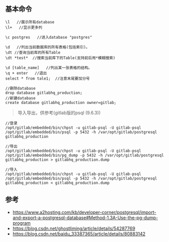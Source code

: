 
## 基本命令
```console
\l   //展示所有database
\l+   //显示更多列

\c postgres   //进入database "postgres"

\d   //列出当前数据库的所有表格(包括索引)。
\dt //查询当前库的所有Table
\dt *test*  //搜索当前库下的Table(支持前后用*模糊搜索)

\d [table_name]   //列出某一张表格的结构。
\q + enter   //退出
select * from tale1;  //注意末尾要加分号
```

```
//删除database
drop database gitlabhq_production;
//新建database
create database gitlabhq_production owner=gitlab;
```

> 导入导出，供参考(gitlab版的psql (9.6.3))
```
//登录
/opt/gitlab/embedded/bin/chpst -u gitlab-psql -U gitlab-psql /opt/gitlab/embedded/bin/psql -p 5432 -h /var/opt/gitlab/postgresql gitlabhq_production

//导出
/opt/gitlab/embedded/bin/chpst -u gitlab-psql -U gitlab-psql /opt/gitlab/embedded/bin/pg_dump -p 5432 -h /var/opt/gitlab/postgresql gitlabhq_production > gitlabhq_production.dump

//导入
/opt/gitlab/embedded/bin/chpst -u gitlab-psql -U gitlab-psql /opt/gitlab/embedded/bin/psql -p 5432 -h /var/opt/gitlab/postgresql gitlabhq_production < gitlabhq_production.dump
```

## 参考
- https://www.a2hosting.com/kb/developer-corner/postgresql/import-and-export-a-postgresql-database#Method-1.3A-Use-the-pg-dump-program
- https://blog.csdn.net/ghostliming/article/details/54287769
- https://blog.csdn.net/baidu_33387365/article/details/80883142
